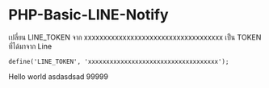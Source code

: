 ﻿# PHP-Basic-LINE-Notify

เปลี่ยน LINE_TOKEN จาก xxxxxxxxxxxxxxxxxxxxxxxxxxxxxxxxxxxx เป็น TOKEN ที่ได้มาจาก Line

`
define('LINE_TOKEN', 'xxxxxxxxxxxxxxxxxxxxxxxxxxxxxxxxxxxx');
`

Hello world asdasdsad 99999
